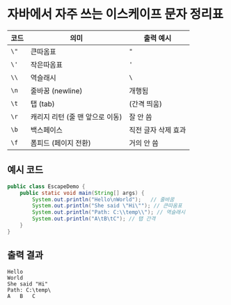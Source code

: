 # 자바에서 자주 쓰는 **이스케이프 문자 정리표**

| 코드   | 의미                  | 출력 예시       |
| ---- | ------------------- | ----------- |
| `\"` | 큰따옴표                | `"`         |
| `\'` | 작은따옴표               | `'`         |
| `\\` | 역슬래시                | `\`         |
| `\n` | 줄바꿈 (newline)       | 개행됨         |
| `\t` | 탭 (tab)             | (간격 띄움)     |
| `\r` | 캐리지 리턴 (줄 맨 앞으로 이동) | 잘 안 씀       |
| `\b` | 백스페이스               | 직전 글자 삭제 효과 |
| `\f` | 폼피드 (페이지 전환)        | 거의 안 씀      |

## 예시 코드

```java
public class EscapeDemo {
    public static void main(String[] args) {
        System.out.println("Hello\nWorld");   // 줄바꿈
        System.out.println("She said \"Hi\""); // 큰따옴표
        System.out.println("Path: C:\\temp\\"); // 역슬래시
        System.out.println("A\tB\tC"); // 탭 간격
    }
}
```

## 출력 결과

```
Hello
World
She said "Hi"
Path: C:\temp\
A   B   C
```
